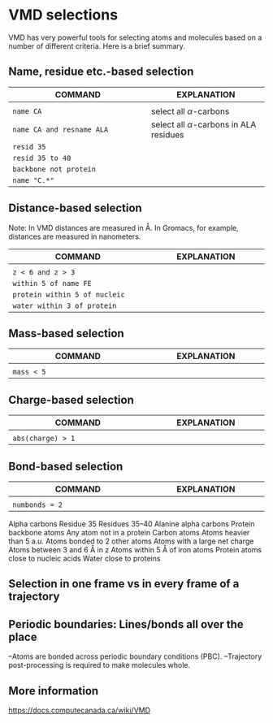 # VMD selections


VMD has very powerful tools for selecting atoms and molecules based 
on a number of different criteria. Here is a brief summary.


## Name, residue etc.-based selection


| COMMAND  | EXPLANATION |
|---------|-------|
|<img width=400/>|<img width=300/>|
| `name CA` | select all $\alpha$-carbons |
| `name CA and resname ALA` |  select all $\alpha$-carbons in ALA residues|
| `resid 35` | |
| `resid 35 to 40` | |
| `backbone not protein` | |
| `name "C.*"` | |

## Distance-based selection

Note: In VMD distances are measured in Å. In Gromacs, for example, distances 
are measured in nanometers.

| COMMAND  | EXPLANATION |
|---------|-------|
|<img width=400/>|<img width=300/>|
| `z < 6 and z > 3` ||
| `within 5 of name FE` ||
| `protein within 5 of nucleic` ||
| `water within 3 of protein` ||

## Mass-based selection

| COMMAND  | EXPLANATION |
|---------|-------|
|<img width=400/>|<img width=300/>|
| `mass < 5` ||

## Charge-based selection

| COMMAND  | EXPLANATION |
|---------|-------|
|<img width=400/>|<img width=300/>|
| `abs(charge) > 1` | |

## Bond-based selection

| COMMAND  | EXPLANATION |
|---------|-------|
|<img width=400/>|<img width=300/>|
| `numbonds = 2` ||



Alpha carbons
Residue 35
Residues 35–40
Alanine alpha carbons
Protein backbone atoms
Any atom not in a protein
Carbon atoms
Atoms heavier than 5 a.u.
Atoms bonded to 2 other atoms
Atoms with a large net charge
Atoms between 3 and 6 Å in z
Atoms within 5 Å of iron atoms
Protein atoms close to nucleic acids
Water close to proteins


## Selection in one frame vs in every frame of a trajectory

## Periodic boundaries: Lines/bonds all over the place

–Atoms are bonded across periodic boundary conditions (PBC).
–Trajectory post-processing is required to make molecules whole.


## More information

https://docs.computecanada.ca/wiki/VMD
